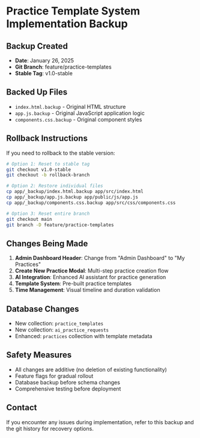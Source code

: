 # Practice Template System Implementation Backup

## Backup Created
- **Date**: January 26, 2025
- **Git Branch**: feature/practice-templates
- **Stable Tag**: v1.0-stable

## Backed Up Files
- `index.html.backup` - Original HTML structure
- `app.js.backup` - Original JavaScript application logic
- `components.css.backup` - Original component styles

## Rollback Instructions
If you need to rollback to the stable version:

```bash
# Option 1: Reset to stable tag
git checkout v1.0-stable
git checkout -b rollback-branch

# Option 2: Restore individual files
cp app/_backup/index.html.backup app/src/index.html
cp app/_backup/app.js.backup app/public/js/app.js
cp app/_backup/components.css.backup app/src/css/components.css

# Option 3: Reset entire branch
git checkout main
git branch -D feature/practice-templates
```

## Changes Being Made
1. **Admin Dashboard Header**: Change from "Admin Dashboard" to "My Practices"
2. **Create New Practice Modal**: Multi-step practice creation flow
3. **AI Integration**: Enhanced AI assistant for practice generation
4. **Template System**: Pre-built practice templates
5. **Time Management**: Visual timeline and duration validation

## Database Changes
- New collection: `practice_templates`
- New collection: `ai_practice_requests`
- Enhanced: `practices` collection with template metadata

## Safety Measures
- All changes are additive (no deletion of existing functionality)
- Feature flags for gradual rollout
- Database backup before schema changes
- Comprehensive testing before deployment

## Contact
If you encounter any issues during implementation, refer to this backup and the git history for recovery options.
